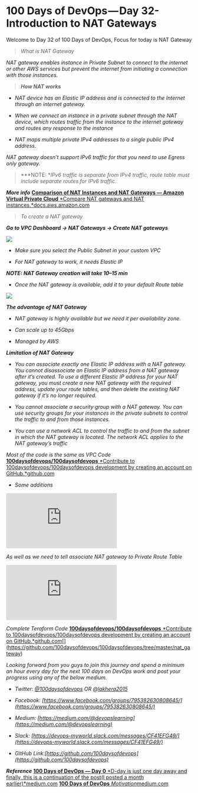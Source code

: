 
# 100 Days of DevOps — Day 32-Introduction to NAT Gateways

Welcome to Day 32 of 100 Days of DevOps, Focus for today is NAT Gateway
> *What is NAT Gateway*

*NAT gateway enables instance in Private Subnet to connect to the internet or other AWS services but prevent the internet from initiating a connection with those instances.*
> ***How NAT works***

* *NAT device has an Elastic IP address and is connected to the Internet through an internet gateway.*

* *When we connect an instance in a private subnet through the NAT device, which routes traffic from the instance to the internet gateway and routes any response to the instance*

* *NAT maps multiple private IPv4 addresses to a single public IPv4 address.*

*NAT gateway doesn’t support IPv6 traffic for that you need to use Egress only gateway.*
> ***NOTE: **IPv6 traffic is separate from IPv4 traffic, route table must include separate routes for IPv6 traffic.*

***More info***
[**Comparison of NAT Instances and NAT Gateways — Amazon Virtual Private Cloud**
*Compare NAT gateways and NAT instances.*docs.aws.amazon.com](https://docs.aws.amazon.com/vpc/latest/userguide/vpc-nat-comparison.html)
> *To create a NAT gateway*

***Go to VPC Dashboard → NAT Gateways → Create NAT gateways***

![](https://cdn-images-1.medium.com/max/4640/1*21vH1k4TtqCMj50JntnkNw.png)

* *Make sure you select the Public Subnet in your custom VPC*

* *For NAT gateway to work, it needs Elastic IP*

***NOTE: NAT Gateway creation will take 10–15 min***

* *Once the NAT gateway is available, add it to your default Route table*

![](https://cdn-images-1.medium.com/max/4180/1*awVpUBQ5zqID8ePTW0M7oQ.png)

***The advantage of NAT Gateway***

* *NAT gateway is highly available but we need it per availability zone.*

* *Can scale up to 45Gbps*

* *Managed by AWS*

***Limitation of NAT Gateway***

* *You can associate exactly one Elastic IP address with a NAT gateway. You cannot disassociate an Elastic IP address from a NAT gateway after it’s created. To use a different Elastic IP address for your NAT gateway, you must create a new NAT gateway with the required address, update your route tables, and then delete the existing NAT gateway if it’s no longer required.*

* *You cannot associate a security group with a NAT gateway. You can use security groups for your instances in the private subnets to control the traffic to and from those instances.*

* *You can use a network ACL to control the traffic to and from the subnet in which the NAT gateway is located. The network ACL applies to the NAT gateway’s traffic*

*Most of the code is the same as VPC Code*
[**100daysofdevops/100daysofdevops**
*Contribute to 100daysofdevops/100daysofdevops development by creating an account on GitHub.*github.com](https://github.com/100daysofdevops/100daysofdevops/tree/master/two-tier-environment/vpc_networking)

* *Some additions*

<iframe src="https://medium.com/media/de305a972bdd26a03abae7411753f9e4" frameborder=0></iframe>

*As well as we need to tell associate NAT gateway to Private Route Table*

<iframe src="https://medium.com/media/42fa1a146e7ef13d41c4c7fe406dcc59" frameborder=0></iframe>

*Complete Teraform Code*
[**100daysofdevops/100daysofdevops**
*Contribute to 100daysofdevops/100daysofdevops development by creating an account on GitHub.*github.com](https://github.com/100daysofdevops/100daysofdevops/tree/master/nat_gateway)[\](https://github.com/100daysofdevops/100daysofdevops/tree/master/nat_gateway)

*Looking forward from you guys to join this journey and spend a minimum an hour every day for the next 100 days on DevOps work and post your progress using any of the below medium.*

* *Twitter: [@100daysofdevops](http://twitter.com/100daysofdevops) OR @[lakhera2015](https://twitter.com/lakhera2015)*

* *Facebook: [https://www.facebook.com/groups/795382630808645/](https://www.facebook.com/groups/795382630808645/)*

* *Medium: [https://medium.com/@devopslearning](https://medium.com/@devopslearning)*

* *Slack: [https://devops-myworld.slack.com/messages/CF41EFG49/](https://devops-myworld.slack.com/messages/CF41EFG49/)*

* *GitHub Link:[https://github.com/100daysofdevops](https://github.com/100daysofdevops)*

***Reference***
[**100 Days of DevOps — Day 0**
*D-day is just one day away and finally, this is a continuation of the post(I posted a month earlier)*medium.com](https://medium.com/@devopslearning/100-days-of-devops-day-0-4f2c9750542d)
[**100 Days of DevOps**
*Motivation*medium.com](https://medium.com/@devopslearning/100-days-of-devops-81faf13bf772)
